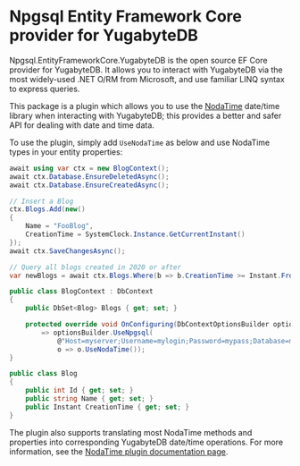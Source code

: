 # Npgsql Entity Framework Core provider for YugabyteDB

Npgsql.EntityFrameworkCore.YugabyteDB is the open source EF Core provider for YugabyteDB. It allows you to interact with YugabyteDB via the most widely-used .NET O/RM from Microsoft, and use familiar LINQ syntax to express queries.

This package is a plugin which allows you to use the [NodaTime](https://nodatime.org) date/time library when interacting with YugabyteDB; this provides a better and safer API for dealing with date and time data.

To use the plugin, simply add `UseNodaTime` as below and use NodaTime types in your entity properties:

```csharp
await using var ctx = new BlogContext();
await ctx.Database.EnsureDeletedAsync();
await ctx.Database.EnsureCreatedAsync();

// Insert a Blog
ctx.Blogs.Add(new()
{
    Name = "FooBlog",
    CreationTime = SystemClock.Instance.GetCurrentInstant()
});
await ctx.SaveChangesAsync();

// Query all blogs created in 2020 or after
var newBlogs = await ctx.Blogs.Where(b => b.CreationTime >= Instant.FromUtc(2020, 1, 1, 0, 0, 0)).ToListAsync();

public class BlogContext : DbContext
{
    public DbSet<Blog> Blogs { get; set; }

    protected override void OnConfiguring(DbContextOptionsBuilder optionsBuilder)
        => optionsBuilder.UseNpgsql(
            @"Host=myserver;Username=mylogin;Password=mypass;Database=mydatabase;Load Balance Hosts=true;Topology Keys=cloud1.datacenter1.rack1;Timeout=0;",
            o => o.UseNodaTime());
}

public class Blog
{
    public int Id { get; set; }
    public string Name { get; set; }
    public Instant CreationTime { get; set; }
}
```

The plugin also supports translating most NodaTime methods and properties into corresponding YugabyteDB date/time operations. For more information, see the [NodaTime plugin documentation page](https://www.npgsql.org/efcore/mapping/nodatime.html).
